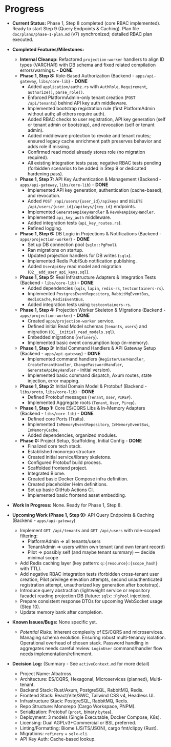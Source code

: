 # Progress

* **Current Status:** Phase 1, Step 8 completed (core RBAC implemented). Ready to start Step 9 (Query Endpoints & Caching). Plan file `doc/plans/phase-1-plan.md` (v7) synchronized; detailed RBAC plan executed.
* **Completed Features/Milestones:**
  * **Internal Cleanup:** Refactored `projection-worker` handlers to align ID types (VARCHAR) with DB schema and fixed related compilation errors/warnings. - **DONE**
  * **Phase 1, Step 8:** Role-Based Authorization (Backend - `apps/api-gateway`, `libs/core-lib`) - **DONE**
    * Added `application/authz.rs` with `AuthRole`, `Requirement`, `authorize()`, `parse_role()`.
    * Enforced PlatformAdmin-only tenant creation (`POST /api/tenants`) behind API key auth middleware.
    * Implemented bootstrap registration rule (first PlatformAdmin without auth; all others require auth).
    * Added RBAC checks to user registration, API key generation (self or tenant admin or bootstrap), and revocation (self or tenant admin).
    * Added middleware protection to revoke and tenant routes; ensured legacy cache enrichment path preserves behavior and adds role if missing.
    * Confirmed read model already stores role (no migration required).
    * All existing integration tests pass; negative RBAC tests pending (forbidden scenarios to be added in Step 9 or dedicated hardening pass).
  * **Phase 1, Step 7:** API Key Authentication & Management (Backend - `apps/api-gateway`, `libs/core-lib`) - **DONE**
    * Implemented API key generation, authentication (cache-based), and revocation.
    * Added `POST /api/users/{user_id}/apikeys` and `DELETE /api/users/{user_id}/apikeys/{key_id}` endpoints.
    * Implemented `GenerateApiKeyHandler` & `RevokeApiKeyHandler`.
    * Implemented `api_key_auth` middleware.
    * Added integration tests (`api_key_routes.rs`).
    * Refined logging.
  * **Phase 1, Step 6:** DB Logic in Projections & Notifications (Backend - `apps/projection-worker`) - **DONE**
    * Set up DB connection pool (`sqlx::PgPool`).
    * Ran migrations on startup.
    * Updated projection handlers for DB writes (`sqlx`).
    * Implemented Redis Pub/Sub notification publishing.
    * Added `UserApiKey` read model and migration (`02__add_user_api_keys.sql`).
  * **Phase 1, Step 5:** Real Infrastructure Adapters & Integration Tests (Backend - `libs/core-lib`) - **DONE**
    * Added dependencies (`sqlx`, `lapin`, `redis-rs`, `testcontainers-rs`).
    * Implemented `PostgresEventRepository`, `RabbitMqEventBus`, `RedisCache`, `RedisEventBus`.
    * Added integration tests using `testcontainers-rs`.
  * **Phase 1, Step 4:** Projection Worker Skeleton & Migrations (Backend - `apps/projection-worker`) - **DONE**
    * Created `apps/projection-worker` service.
    * Defined initial Read Model schemas (`tenants`, `users`) and migration (`01__initial_read_models.sql`).
    * Embedded migrations (`refinery`).
    * Implemented basic event consumption loop (in-memory).
  * **Phase 1, Step 3:** Initial Command Handlers & API Gateway Setup (Backend - `apps/api-gateway`) - **DONE**
    * Implemented command handlers (`RegisterUserHandler`, `CreateTenantHandler`, `ChangePasswordHandler`, `GenerateApiKeyHandler` - initial version).
    * Implemented basic command dispatch, Axum routes, state injection, error mapping.
  * **Phase 1, Step 2:** Initial Domain Model & Protobuf (Backend - `libs/proto`, `libs/core-lib`) - **DONE**
    * Defined Protobuf messages (`Tenant`, `User`, `PIREP`).
    * Implemented Aggregate roots (`Tenant`, `User`, `Pirep`).
  * **Phase 1, Step 1:** Core ES/CQRS Libs & In-Memory Adapters (Backend - `libs/core-lib`) - **DONE**
    * Defined core Ports (Traits).
    * Implemented `InMemoryEventRepository`, `InMemoryEventBus`, `InMemoryCache`.
    * Added dependencies, organized modules.
  * **Phase 0:** Project Setup, Scaffolding, Initial Config - **DONE**
    * Finalized core tech stack.
    * Established monorepo structure.
    * Created initial service/library skeletons.
    * Configured Protobuf build process.
    * Scaffolded frontend project.
    * Integrated Biome.
    * Created basic Docker Compose infra definition.
    * Created placeholder Helm definitions.
    * Set up basic GitHub Actions CI.
    * Implemented basic frontend asset embedding.

* **Work In Progress:** None. Ready for Phase 1, Step 8.

* **Upcoming Work (Phase 1, Step 9):** API Query Endpoints & Caching (Backend - `apps/api-gateway`)
  * Implement `GET /api/tenants` and `GET /api/users` with role-scoped filtering:
    * PlatformAdmin => all tenants/users
    * TenantAdmin => users within own tenant (and own tenant record)
    * Pilot => possibly self (and maybe tenant summary) — decide minimal scope
  * Add Redis caching layer (key pattern: `q:{resource}:{scope_hash}` with TTL).
  * Add negative RBAC integration tests (forbidden cross-tenant user creation, Pilot privilege elevation attempts, second unauthenticated registration attempt, unauthorized key generation after bootstrap).
  * Introduce query abstraction (lightweight service or repository facade) reading projection DB (future: `sqlx::PgPool` injection).
  * Prepare consistent response DTOs for upcoming WebSocket usage (Step 10).
  * Update memory bank after completion.

* **Known Issues/Bugs:** None specific yet.
  * *Potential Risks:* Inherent complexity of ES/CQRS and microservices. Managing schema evolution. Ensuring robust multi-tenancy isolation. Operational overhead of chosen stack. Password handling in aggregates needs careful review. `LoginUser` command/handler flow needs implementation/refinement.

* **Decision Log:** (Summary - See `activeContext.md` for more detail)
  * Project Name: Albatross.
  * Architecture: ES/CQRS, Hexagonal, Microservices (planned), Multi-tenant.
  * Backend Stack: Rust/Axum, PostgreSQL, RabbitMQ, Redis.
  * Frontend Stack: React/Vite/SWC, Tailwind CSS v4, Headless UI.
  * Infrastructure Stack: PostgreSQL, RabbitMQ, Redis.
  * Repo Structure: Monorepo (Cargo Workspace, PNPM).
  * Serialization: Protobuf (`prost`, binary `bytea`).
  * Deployment: 3 models (Single Executable, Docker Compose, K8s).
  * Licensing: Dual AGPLv3+Commercial or BSL preferred.
  * Linting/Formatting: Biome (JS/TS/JSON), cargo fmt/clippy (Rust).
  * Migrations: `refinery` + `sqlx-cli`.
  * API Key Auth: Cache-based lookup.
